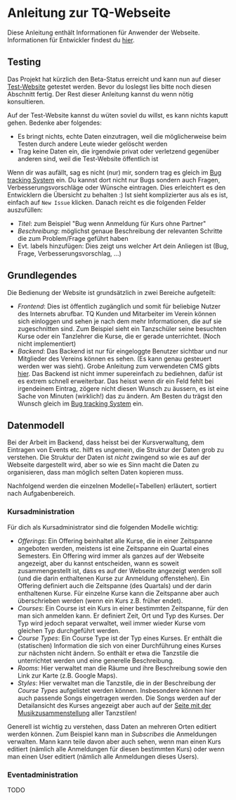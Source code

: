 # Anleitung zur TQ-Webseite

Diese Anleitung enthält Informationen für Anwender der Webseite. Informationen für Entwickler findest du [hier](developers.md).

## Testing

Das Projekt hat kürzlich den Beta-Status erreicht und kann nun auf dieser [Test-Website](http://tanzquotient.vseth.ethz.ch/) getestet werden. Bevor du loslegst lies bitte noch diesen Abschnitt fertig. Der Rest dieser Anleitung kannst du wenn nötig konsultieren.

Auf der Test-Website kannst du wüten soviel du willst, es kann nichts kaputt gehen. Bedenke aber folgendes:

* Es bringt nichts, echte Daten einzutragen, weil die möglicherweise beim Testen durch andere Leute wieder gelöscht werden
* Trag keine Daten ein, die irgendwie privat oder verletzend gegenüber anderen sind, weil die Test-Website öffentlich ist

Wenn dir was aufällt, sag es nicht (nur) mir, sondern trag es gleich im [Bug tracking System](https://github.com/gitsimon/tq_website/issues) ein. Du kannst dort nicht nur Bugs sondern auch Fragen, Verbesserungsvorschläge oder Wünsche eintragen. Dies erleichtert es den Entwicklern die Übersicht zu behalten :) Ist sieht komplizierter aus als es ist, einfach auf `New Issue` klicken. Danach reicht es die folgenden Felder auszufüllen:

* *Titel*: zum Beispiel "Bug wenn Anmeldung für Kurs ohne Partner"
* *Beschreibung*: möglichst genaue Beschreibung der relevanten Schritte die zum Problem/Frage geführt haben
* Evt. labels hinzufügen: Dies zeigt uns welcher Art dein Anliegen ist (Bug, Frage, Verbesserungsvorschlag, ...)

## Grundlegendes

Die Bedienung der Website ist grundsätzlich in zwei Bereiche aufgeteilt:

* *Frontend*: Dies ist öffentlich zugänglich und somit für beliebige Nutzer des Internets abrufbar. TQ Kunden und Mitarbeiter im Verein können sich einloggen und sehen je nach dem mehr Informationen, die auf sie zugeschnitten sind. Zum Beispiel sieht ein Tanzschüler seine besuchten Kurse oder ein Tanzlehrer die Kurse, die er gerade unterrichtet. (Noch nicht implementiert)
* *Backend*: Das Backend ist nur für eingeloggte Benutzer sichtbar und nur Mitglieder des Vereins können es sehen. (Es kann genau gesteuert werden wer was sieht). Grobe Anleitung zum verwendeten CMS gibts [hier](https://django-cms.readthedocs.org/en/support-3.0.x/user/reference/page_admin.html). Das Backend ist nicht immer supereinfach zu bediehnen, dafür ist es extrem schnell erweiterbar. Das heisst wenn dir ein Feld fehlt bei irgendeinem Eintrag, zögere nicht diesen Wunsch zu äussern, es ist eine Sache von Minuten (wirklich!) das zu ändern. Am Besten du trägst den Wunsch gleich im [Bug tracking System](https://github.com/gitsimon/tq_website/issues) ein.

## Datenmodell

Bei der Arbeit im Backend, dass heisst bei der Kursverwaltung, dem Eintragen von Events etc. hilft es ungemein, die Struktur der Daten grob zu verstehen. Die Struktur der Daten ist *nicht* zwingend so wie es auf der Webseite dargestellt wird, aber so wie es Sinn macht die Daten zu organisieren, dass man möglich selten Daten kopieren muss.

Nachfolgend werden die einzelnen Modelle(=Tabellen) erläutert, sortiert nach Aufgabenbereich.

### Kursadministration

Für dich als Kursadministrator sind die folgenden Modelle wichtig:

* *Offerings*: Ein Offering beinhaltet alle Kurse, die in einer Zeitspanne angeboten werden, meistens ist eine Zeitspanne ein Quartal eines Semesters. Ein Offering wird immer als ganzes auf der Webseite angezeigt, aber du kannst entscheiden, wann es soweit zusammengestellt ist, dass es auf der Webseite angezeigt werden soll (und die darin enthaltenen Kurse zur Anmeldung offenstehen).
Ein Offering definiert auch die Zeitspanne (des Quartals) und der darin enthaltenen Kurse. Für einzelne Kurse kann die Zeitspanne aber auch überschrieben werden (wenn ein Kurs z.B. früher endet).
* *Courses*: Ein Course ist ein Kurs in einer bestimmten Zeitspanne, für den man sich anmelden kann. Er definiert Zeit, Ort und Typ des Kurses. Der Typ wird jedoch separat verwaltet, weil immer wieder Kurse vom gleichen Typ durchgeführt werden.
* *Course Types*: Ein Course Type ist der Typ eines Kurses. Er enthält die (statischen) Information die sich von einer Durchführung eines Kurses zur nächsten nicht ändern. So enthält er etwa die Tanzstile die unterrichtet werden und eine generelle Beschreibung.
* *Rooms*: Hier verwaltet man die Räume und ihre Beschreibung sowie den Link zur Karte (z.B. Google Maps).
* *Styles*: Hier verwaltet man die Tanzstile, die in der Beschreibung der *Course Types* aufgelistet werden können. Insbesondere können hier auch passende Songs eingetragen werden. Die Songs werden auf der Detailansicht des Kurses angezeigt aber auch auf der [Seite mit der Musikzusammenstellung](http://tanzquotient.vseth.ethz.ch/courses/music/) aller Tanzstilen!

Generell ist wichtig zu verstehen, dass Daten an mehreren Orten editiert werden können. Zum Beispiel kann man in *Subscribes* die Anmeldungen verwalten. Mann kann teile davon aber auch sehen, wenn man einen Kurs editiert (nämlich alle Anmeldungen für diesen bestimmten Kurs) oder wenn man einen User editiert (nämlich alle Anmeldungen dieses Users).

### Eventadministration

TODO

